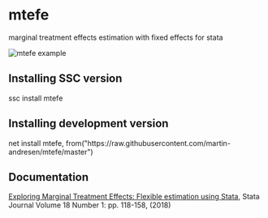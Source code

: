 # mtefe
marginal treatment effects estimation with fixed effects for stata

![mtefe example](https://github.com/martin-andresen/mtefe/blob/master/normal.png)

<h2>Installing SSC version</h2>
ssc install mtefe

<h2>Installing development version</h2>
net install mtefe, from("https://raw.githubusercontent.com/martin-andresen/mtefe/master")

<h2>Documentation</h2>
<a href="https://www.stata-journal.com/article.html?article=st0516">Exploring Marginal Treatment Effects: Flexible estimation using Stata</a>, Stata Journal Volume 18 Number 1: pp. 118-158, (2018)
